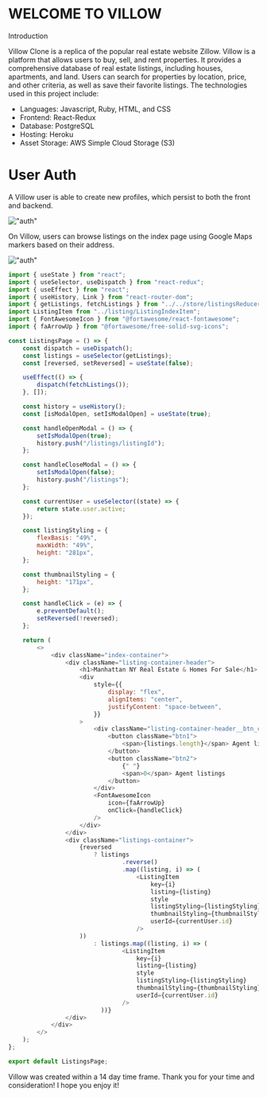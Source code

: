 # WELCOME TO VILLOW

Introduction

Villow Clone is a replica of the popular real estate website Zillow. Villow is a platform that allows users to buy, sell, and rent properties. It provides a comprehensive database of real estate listings, including houses, apartments, and land. Users can search for properties by location, price, and other criteria, as well as save their favorite listings. The technologies used in this project include:


- Languages: Javascript, Ruby, HTML, and CSS
- Frontend: React-Redux
- Database: PostgreSQL
- Hosting: Heroku
- Asset Storage: AWS Simple Cloud Storage (S3)


# User Auth
A Villow user is able to create new profiles, which persist to both the front and backend.


!["auth"](./frontend/src/components/assets/auth.png)


On Villow, users can browse listings on the index page using Google Maps markers based on their address.

!["auth"](./frontend/src/components/assets/index.png)

```javascript
import { useState } from "react";
import { useSelector, useDispatch } from "react-redux";
import { useEffect } from "react";
import { useHistory, Link } from "react-router-dom";
import { getListings, fetchListings } from "../../store/listingsReducer";
import ListingItem from "../listing/ListingIndexItem";
import { FontAwesomeIcon } from "@fortawesome/react-fontawesome";
import { faArrowUp } from "@fortawesome/free-solid-svg-icons";

const ListingsPage = () => {
	const dispatch = useDispatch();
	const listings = useSelector(getListings);
	const [reversed, setReversed] = useState(false);

	useEffect(() => {
		dispatch(fetchListings());
	}, []);

	const history = useHistory();
	const [isModalOpen, setIsModalOpen] = useState(true);

	const handleOpenModal = () => {
		setIsModalOpen(true);
		history.push("/listings/listingId");
	};

	const handleCloseModal = () => {
		setIsModalOpen(false);
		history.push("/listings");
	};

	const currentUser = useSelector((state) => {
		return state.user.active;
	});

	const listingStyling = {
		flexBasis: "49%",
		maxWidth: "49%",
		height: "281px",
	};

	const thumbnailStyling = {
		height: "171px",
	};

	const handleClick = (e) => {
		e.preventDefault();
		setReversed(!reversed);
	};

	return (
		<>
			<div className="index-container">
				<div className="listing-container-header">
					<h1>Manhattan NY Real Estate & Homes For Sale</h1>
					<div
						style={{
							display: "flex",
							alignItems: "center",
							justifyContent: "space-between",
						}}
					>
						<div className="listing-container-header__btn_container">
							<button className="btn1">
								<span>{listings.length}</span> Agent listings
							</button>
							<button className="btn2">
								{" "}
								<span>0</span> Agent listings
							</button>
						</div>
						<FontAwesomeIcon
							icon={faArrowUp}
							onClick={handleClick}
						/>
					</div>
				</div>
				<div className="listings-container">
					{reversed
						? listings
								.reverse()
								.map((listing, i) => (
									<ListingItem
										key={i}
										listing={listing}
										style
										listingStyling={listingStyling}
										thumbnailStyling={thumbnailStyling}
										userId={currentUser.id}
									/>
					))
						: listings.map((listing, i) => (
								<ListingItem
									key={i}
									listing={listing}
									style
									listingStyling={listingStyling}
									thumbnailStyling={thumbnailStyling}
									userId={currentUser.id}
								/>
						  ))}
				</div>
			</div>
		</>
	);
};

export default ListingsPage;

```

Villow was created within a 14 day time frame. Thank you for your time and consideration! I hope you enjoy it!


